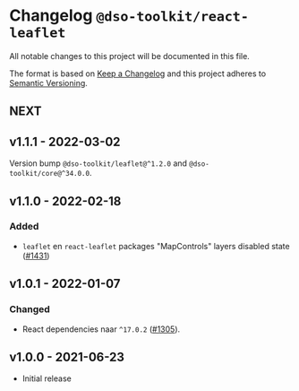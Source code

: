 # Changelog `@dso-toolkit/react-leaflet`
All notable changes to this project will be documented in this file.

The format is based on [Keep a Changelog](http://keepachangelog.com/en/1.0.0/) and this project adheres to [Semantic Versioning](http://semver.org/spec/v2.0.0.html).

## NEXT

## v1.1.1 - 2022-03-02

Version bump `@dso-toolkit/leaflet@^1.2.0` and `@dso-toolkit/core@^34.0.0`.

## v1.1.0 - 2022-02-18

### Added
* `leaflet` en `react-leaflet` packages "MapControls" layers disabled state ([#1431](https://github.com/dso-toolkit/dso-toolkit/issues/1431))

## v1.0.1 - 2022-01-07

### Changed
* React dependencies naar `^17.0.2` ([#1305](https://github.com/dso-toolkit/dso-toolkit/issues/1305)).

## v1.0.0 - 2021-06-23
* Initial release
